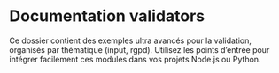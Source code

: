# Documentation validators

Ce dossier contient des exemples ultra avancés pour la validation, organisés par thématique (input, rgpd). Utilisez les points d’entrée pour intégrer facilement ces modules dans vos projets Node.js ou Python.

